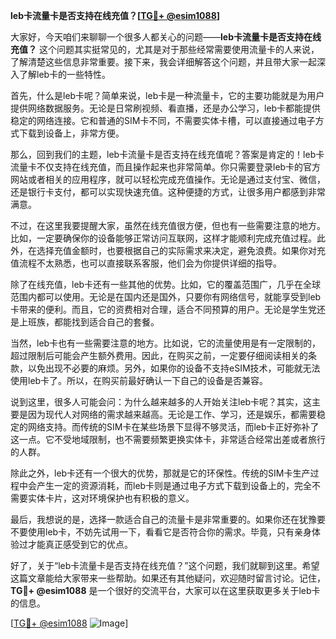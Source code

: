 **leb卡流量卡是否支持在线充值？[[TG💪+ @esim1088](https://t.me/s/esim1088)]**

大家好，今天咱们来聊聊一个很多人都关心的问题——**leb卡流量卡是否支持在线充值？** 这个问题其实挺常见的，尤其是对于那些经常需要使用流量卡的人来说，了解清楚这些信息非常重要。接下来，我会详细解答这个问题，并且带大家一起深入了解leb卡的一些特性。

首先，什么是leb卡呢？简单来说，leb卡是一种流量卡，它的主要功能就是为用户提供网络数据服务。无论是日常刷视频、看直播，还是办公学习，leb卡都能提供稳定的网络连接。它和普通的SIM卡不同，不需要实体卡槽，可以直接通过电子方式下载到设备上，非常方便。

那么，回到我们的主题，leb卡流量卡是否支持在线充值呢？答案是肯定的！leb卡流量卡不仅支持在线充值，而且操作起来也非常简单。你只需要登录leb卡的官方网站或者相关的应用程序，就可以轻松完成充值操作。无论是通过支付宝、微信，还是银行卡支付，都可以实现快速充值。这种便捷的方式，让很多用户都感到非常满意。

不过，在这里我要提醒大家，虽然在线充值很方便，但也有一些需要注意的地方。比如，一定要确保你的设备能够正常访问互联网，这样才能顺利完成充值过程。此外，在选择充值金额时，也要根据自己的实际需求来决定，避免浪费。如果你对充值流程不太熟悉，也可以直接联系客服，他们会为你提供详细的指导。

除了在线充值，leb卡还有一些其他的优势。比如，它的覆盖范围广，几乎在全球范围内都可以使用。无论是在国内还是国外，只要你有网络信号，就能享受到leb卡带来的便利。而且，它的资费相对合理，适合不同预算的用户。无论是学生党还是上班族，都能找到适合自己的套餐。

当然，leb卡也有一些需要注意的地方。比如说，它的流量使用是有一定限制的，超过限制后可能会产生额外费用。因此，在购买之前，一定要仔细阅读相关的条款，以免出现不必要的麻烦。另外，如果你的设备不支持eSIM技术，可能就无法使用leb卡了。所以，在购买前最好确认一下自己的设备是否兼容。

说到这里，很多人可能会问：为什么越来越多的人开始关注leb卡呢？其实，这主要是因为现代人对网络的需求越来越高。无论是工作、学习，还是娱乐，都需要稳定的网络支持。而传统的SIM卡在某些场景下显得不够灵活，而leb卡正好弥补了这一点。它不受地域限制，也不需要频繁更换实体卡，非常适合经常出差或者旅行的人群。

除此之外，leb卡还有一个很大的优势，那就是它的环保性。传统的SIM卡生产过程中会产生一定的资源消耗，而leb卡则是通过电子方式下载到设备上的，完全不需要实体卡片，这对环境保护也有积极的意义。

最后，我想说的是，选择一款适合自己的流量卡是非常重要的。如果你还在犹豫要不要使用leb卡，不妨先试用一下，看看它是否符合你的需求。毕竟，只有亲身体验过才能真正感受到它的优点。

好了，关于“leb卡流量卡是否支持在线充值？”这个问题，我们就聊到这里。希望这篇文章能给大家带来一些帮助。如果还有其他疑问，欢迎随时留言讨论。记住，**TG💪+ @esim1088** 是一个很好的交流平台，大家可以在这里获取更多关于leb卡的信息。

[[TG💪+ @esim1088](https://t.me/s/esim1088) ![Image](https://i.postimg.cc/4NQfJmqS/Snipaste-2025-05-13-00-14-12.png)]